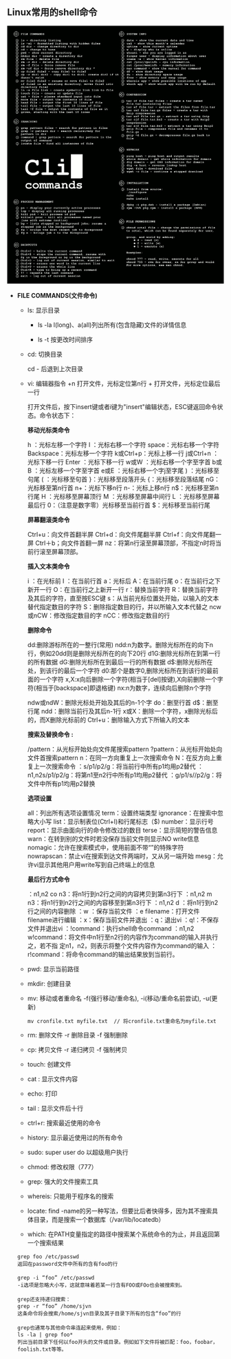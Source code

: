 ## Linux常用的shell命令

![shell commands](images/shell.png)

* **FILE COMMANDS(文件命令)**  

  - ls: 显示目录  

      + ls -la l(long)、a(all)列出所有(包含隐藏)文件的详情信息

      + ls -t 按更改时间排序

  - cd: 切换目录  

      cd - 后退到上次目录  

  - vi: 编辑器指令 +n 打开文件，光标定位第n行 + 打开文件，光标定位最后一行

    打开文件后，按下insert键或者i键为"insert"编辑状态，ESC键返回命令状态。命令状态下：

    **移动光标类命令**

      h ：光标左移一个字符
      l ：光标右移一个字符
      space：光标右移一个字符
      Backspace：光标左移一个字符
      k或Ctrl+p：光标上移一行
      j或Ctrl+n ：光标下移一行
      Enter ：光标下移一行
      w或W ：光标右移一个字至字首
      b或B ：光标左移一个字至字首
      e或E ：光标右移一个字j至字尾
      ) ：光标移至句尾
      ( ：光标移至句首
      }：光标移至段落开头
      {：光标移至段落结尾
      nG：光标移至第n行首
      n+：光标下移n行
      n-：光标上移n行
      n$：光标移至第n行尾
      H ：光标移至屏幕顶行
      M ：光标移至屏幕中间行
      L ：光标移至屏幕最后行
      0：（注意是数字零）光标移至当前行首
      $：光标移至当前行尾

    **屏幕翻滚类命令**

      Ctrl+u：向文件首翻半屏
      Ctrl+d：向文件尾翻半屏
      Ctrl+f：向文件尾翻一屏
      Ctrl＋b；向文件首翻一屏
      nz：将第n行滚至屏幕顶部，不指定n时将当前行滚至屏幕顶部。

    **插入文本类命令**

      i ：在光标前
      I ：在当前行首
      a：光标后
      A：在当前行尾
      o：在当前行之下新开一行
      O：在当前行之上新开一行
      r：替换当前字符
      R：替换当前字符及其后的字符，直至按ESC键
      s：从当前光标位置处开始，以输入的文本替代指定数目的字符
      S：删除指定数目的行，并以所输入文本代替之
      ncw或nCW：修改指定数目的字
      nCC：修改指定数目的行

    **删除命令**

      dd:删除游标所在的一整行(常用)
      ndd:n为数字。删除光标所在的向下n行，例如20dd则是删除光标所在的向下20行
      d1G:删除光标所在到第一行的所有数据
      dG:删除光标所在到最后一行的所有数据
      d$:删除光标所在处，到该行的最后一个字符
      d0:那个是数字0,删除光标所在到该行的最前面的一个字符
      x,X:x向后删除一个字符(相当于[del]按键),X向前删除一个字符(相当于[backspace]即退格键)
      nx:n为数字，连续向后删除n个字符
      
      ndw或ndW：删除光标处开始及其后的n-1个字
      do：删至行首
      d$：删至行尾
      ndd：删除当前行及其后n-1行
      x或X：删除一个字符，x删除光标后的，而X删除光标前的
      Ctrl+u：删除输入方式下所输入的文本

    **搜索及替换命令 :**

      /pattern：从光标开始处向文件尾搜索pattern
      ?pattern：从光标开始处向文件首搜索pattern
      n：在同一方向重复上一次搜索命令
      N：在反方向上重复上一次搜索命令
      ：s/p1/p2/g：将当前行中所有p1均用p2替代
      ：n1,n2s/p1/p2/g：将第n1至n2行中所有p1均用p2替代
      ：g/p1/s//p2/g：将文件中所有p1均用p2替换

    **选项设置**

      all：列出所有选项设置情况
      term：设置终端类型
      ignorance：在搜索中忽略大小写
      list：显示制表位(Ctrl+I)和行尾标志（$)
      number：显示行号
      report：显示由面向行的命令修改过的数目
      terse：显示简短的警告信息
      warn：在转到别的文件时若没保存当前文件则显示NO write信息
      nomagic：允许在搜索模式中，使用前面不带“”的特殊字符
      nowrapscan：禁止vi在搜索到达文件两端时，又从另一端开始
      mesg：允许vi显示其他用户用write写到自己终端上的信息

    **最后行方式命令**

      ：n1,n2 co n3：将n1行到n2行之间的内容拷贝到第n3行下
      ：n1,n2 m n3：将n1行到n2行之间的内容移至到第n3行下
      ：n1,n2 d ：将n1行到n2行之间的内容删除
      ：w ：保存当前文件
      ：e filename：打开文件filename进行编辑
      ：x：保存当前文件并退出
      ：q：退出vi
      ：q!：不保存文件并退出vi
      ：!command：执行shell命令command
      ：n1,n2 w!command：将文件中n1行至n2行的内容作为command的输入并执行之，若不指
      定n1，n2，则表示将整个文件内容作为command的输入
      ：r!command：将命令command的输出结果放到当前行。

  - pwd: 显示当前路径

  - mkdir: 创建目录

  - mv: 移动或者重命名 -f(强行移动/重命名), -i(移动/重命名前尝试), -u(更新)

      `mv cronfile.txt myfile.txt  // 将cronfile.txt重命名为myfile.txt`

  - rm: 删除文件 -r 删除目录 -f 强制删除

  - cp: 拷贝文件 -r 递归拷贝 -f 强制拷贝

  - touch: 创建文件

  - cat <file>: 显示文件内容

  - echo: 打印

  - tail <file>: 显示文件后十行

  - ctrl+r: 搜索最近使用的命令

  - history: 显示最近使用过的所有命令

  - sudo: super user do 以超级用户执行

  - chmod: 修改权限（777）

  - grep: 强大的文件搜索工具

  - whereis: 只能用于程序名的搜索

  - locate: find -name的另一种写法，但要比后者快得多，因为其不搜索具体目录，而是搜索一个数据库（/var/lib/locatedb）

  - which: 在PATH变量指定的路径中搜索某个系统命令的为止，并且返回第一个搜索结果

  ```ssh
  grep foo /etc/passwd
  返回在password文件中所有的含有foo的行

  grep -i “foo” /etc/passwd
  -i选项是忽略大小写，这就意味着若某一行含有FOO或FOo也会被搜索到。

  grep还支持递归搜索：
  grep -r “foo” /home/sjvn
  这条命令将会搜索/home/sjvn目录及其子目录下所有的包含“foo”的行

  grep也通常与其他命令串连起来使用，例如：
  ls -la | grep foo*
  列出当前目录下任何以foo开头的文件或目录。例如如下文件将被匹配：foo，foobar，foolish.txt等等。
  ```
